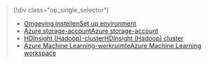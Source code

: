 > [!div class="op_single_selector"]
> * [<span data-ttu-id="8bf06-101">Omgeving instellen</span><span class="sxs-lookup"><span data-stu-id="8bf06-101">Set up environment</span></span>](../articles/machine-learning/machine-learning-data-science-environment-setup.md)
> * [<span data-ttu-id="8bf06-102">Azure storage-account</span><span class="sxs-lookup"><span data-stu-id="8bf06-102">Azure storage-account</span></span>](../articles/storage/common/storage-create-storage-account.md)
> * [<span data-ttu-id="8bf06-103">HDInsight (Hadoop)-cluster</span><span class="sxs-lookup"><span data-stu-id="8bf06-103">HDInsight (Hadoop) cluster</span></span>](../articles/machine-learning/machine-learning-data-science-customize-hadoop-cluster.md)
> * [<span data-ttu-id="8bf06-104">Azure Machine Learning-werkruimte</span><span class="sxs-lookup"><span data-stu-id="8bf06-104">Azure Machine Learning workspace</span></span>](../articles/machine-learning/machine-learning-create-workspace.md)
> 
> 

